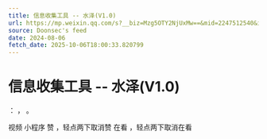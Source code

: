 ```yaml
---
title: 信息收集工具 -- 水泽(V1.0)
url: https://mp.weixin.qq.com/s?__biz=Mzg5OTY2NjUxMw==&mid=2247512540&idx=2&sn=c1a02224faa890fae96869098474ba05
source: Doonsec's feed
date: 2024-08-06
fetch_date: 2025-10-06T18:00:33.820799
---
```


# 信息收集工具 -- 水泽(V1.0)

：
，
。

视频
小程序
赞
，轻点两下取消赞
在看
，轻点两下取消在看